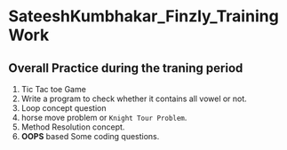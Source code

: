 # SateeshKumbhakar_Finzly_TrainingWork

## Overall Practice during the traning period

1. Tic Tac toe Game
2. Write a program to check whether it contains all vowel or not.
3. Loop concept  question
4. horse move problem or `Knight Tour Problem`.
5. Method Resolution concept.
6. **OOPS** based Some coding questions.  
